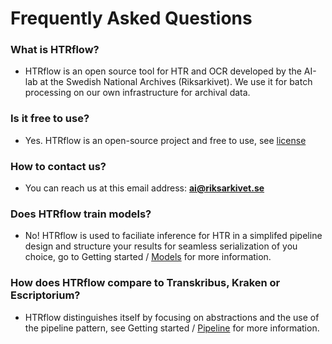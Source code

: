 # Frequently Asked Questions

### What is HTRflow?

- HTRflow is an open source tool for HTR and OCR developed by the AI-lab at the Swedish National Archives (Riksarkivet). We use it for batch processing on our own infrastructure for archival data.

### Is it free to use?

- Yes. HTRflow is an open-source project and free to use, see [license](https://eupl.eu/1.2/en/)

### How to contact us?

- You can reach us at this email address: **ai@riksarkivet.se**


### Does HTRflow train models?

- No! HTRflow is used to faciliate inference for HTR in a simplifed pipeline design and structure your results for seamless serialization of you choice, go to Getting started / [Models](https://ai-riksarkivet.github.io/htrflow/latest/getting_started/models.html) for more information.


### How does HTRflow compare to Transkribus, Kraken or Escriptorium?

- HTRflow distinguishes itself by focusing on abstractions and the use of the pipeline pattern, see Getting started / [Pipeline](https://ai-riksarkivet.github.io/htrflow/latest/getting_started/pipeline.html) for more information.

